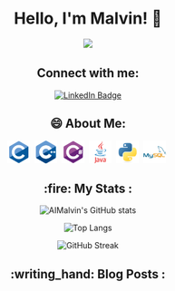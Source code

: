 <h1 align="center">Hello, I'm Malvin! 👋</h1>

<p align="center">
  <img src="https://user-images.githubusercontent.com/74038190/212749447-bfb7e725-6987-49d9-ae85-2015e3e7cc41.gif" width="500">
</p>

<h2 align="center">Connect with me:</h2>
<p align="center">
  <a href="your-linkedin-URL">
    <img src="https://img.shields.io/badge/LinkedIn-blue?style=for-the-badge&logo=linkedin&logoColor=white" alt="LinkedIn Badge"/>
  </a>
</p>

<h2 align="center">😄 About Me:</h2>
<p align="center">
  <img src="https://github.com/devicons/devicon/blob/master/icons/c/c-original.svg" title="C" alt="C" width="40" height="40"/>&nbsp;
  <img src="https://github.com/devicons/devicon/blob/master/icons/cplusplus/cplusplus-original.svg" title="C++" alt="C++" width="40" height="40"/>&nbsp;
  <img src="https://github.com/devicons/devicon/blob/master/icons/csharp/csharp-original.svg" title="C#" alt="C#" width="40" height="40"/>&nbsp;
  <img src="https://github.com/devicons/devicon/blob/master/icons/java/java-original-wordmark.svg" title="Java" alt="Java" width="40" height="40"/>&nbsp;
  <img src="https://github.com/devicons/devicon/blob/master/icons/python/python-original.svg" title="Python" alt="Python" width="40" height="40"/>&nbsp;
  <img src="https://github.com/devicons/devicon/blob/master/icons/mysql/mysql-original-wordmark.svg" title="SQL" alt="SQL" width="40" height="40"/>&nbsp;
</p>

<h2 align="center">:fire: My Stats :</h2>

<p align="center">
  <img src="https://github-readme-stats.vercel.app/api?username=AIMalvin&show_icons=true&theme=radical" alt="AIMalvin's GitHub stats"/>
</p>
<p align="center">
  <img src="https://github-readme-stats.vercel.app/api/top-langs/?username=AIMalvin&layout=compact" alt="Top Langs"/>
</p>
<p align="center">
  <img src="http://github-readme-streak-stats.herokuapp.com?user=AIMalvin&theme=default" alt="GitHub Streak"/>
</p>

<h2 align="center">:writing_hand: Blog Posts :</h2>
<p align="center"> <!-- BLOG-POST-LIST:START --> <!-- The markdown here will be automatically populated with your latest 
